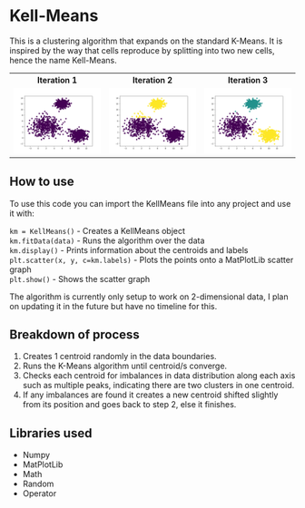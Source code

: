 # Kell-Means
This is a clustering algorithm that expands on the standard K-Means. It is inspired by the way that cells reproduce by
splitting into two new cells, hence the name Kell-Means.
<table>
    <tr>
        <th>Iteration 1</th>
        <th>Iteration 2</th>
        <th>Iteration 3</th>
    </tr>
    <tr>
        <td><img src="images/1.png" alt="drawing" width="100%"/></td>
        <td><img src="images/2.png" alt="drawing" width="100%"/></td>
        <td><img src="images/3.png" alt="drawing" width="100%"/></td>
    </tr>
</table>

## How to use
To use this code you can import the KellMeans file into any project and use it with:

`km = KellMeans()` - Creates a KellMeans object<br>
`km.fitData(data)` - Runs the algorithm over the data<br>
`km.display()` - Prints information about the centroids and labels<br>
`plt.scatter(x, y, c=km.labels)` - Plots the points onto a MatPlotLib scatter graph<br>
`plt.show()` - Shows the scatter graph<br>

The algorithm is currently only setup to work on 2-dimensional data, I plan on updating it in the future but have no
timeline for this.

## Breakdown of process
1. Creates 1 centroid randomly in the data boundaries.
2. Runs the K-Means algorithm until centroid/s converge.
3. Checks each centroid for imbalances in data distribution along each axis such as multiple peaks, indicating there are two clusters in one centroid.
4. If any imbalances are found it creates a new centroid shifted slightly from its position and goes back to step 2, else it finishes.

## Libraries used
- Numpy
- MatPlotLib
- Math
- Random
- Operator